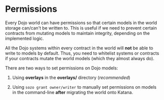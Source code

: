 # Permissions

Every Dojo world can have permissions so that certain models in the world storage can/can't be written to. This is useful if we need to prevent certain contracts from mutating models to maintain integrity, depending on the implemented logic.

All the Dojo systems within every contract in the world will **not** be able to write to models by default. Thus, you need to whitelist systems or contracts if your contracts mutate the world models (which they  almost always do).

There are two ways to set permissions on Dojo models:

1. &#x20;Using **overlays** in the **overlays/** directory (_recommended_)

2. Using `sozo grant owner/writer` to manually set permissions on models in the command-line **after** migrating the world onto Katana.